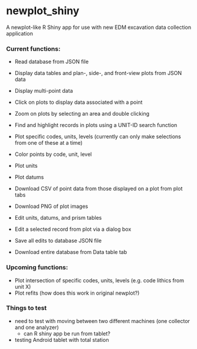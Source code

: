 # newplot_shiny
A newplot-like R Shiny app for use with new EDM excavation data collection application



### Current functions:
- Read database from JSON file

- Display data tables and plan-, side-, and front-view plots from JSON data

- Display multi-point data
- Click on plots to display data associated with a point
- Zoom on plots by selecting an area and double clicking
- Find and highlight records in plots using a UNIT-ID search function
- Plot specific codes, units, levels (currently can only make selections from one of these at a time)
- Color points by code, unit, level
- Plot units
- Plot datums
- Download CSV of point data from those displayed on a plot from plot tabs
- Download PNG of plot images

- Edit units, datums, and prism tables 
- Edit a selected record from plot via a dialog box
- Save all edits to database JSON file

- Download entire database from Data table tab


### Upcoming functions:
- Plot intersection of specific codes, units, levels (e.g. code lithics from unit X)
- Plot refits (how does this work in original newplot?)


### Things to test
- need to test with moving between two different machines (one collector and one analyzer)
  - can R shiny app be run from tablet?
- testing Android tablet with total station



